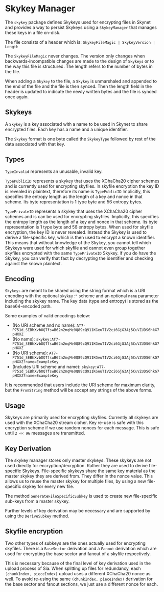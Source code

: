 # Skykey Manager
The `skykey` package defines Skykeys used for encrypting files in Skynet and
provides a way to persist Skykeys using a `SkykeyManager` that manages these
keys in a file on-disk.

The file consists of a header which is:
  `SkykeyFileMagic | SkykeyVersion | Length`

The `SkykeyFileMagic` never changes. The version only changes when
backwards-incompatible changes are made to the design of `Skykeys` or to the way
this file is structured. The length refers to the number of bytes in the file.

When adding a `Skykey` to the file, a `Skykey` is unmarshaled and appended to
the end of the file and the file is then synced. Then the length field in the
header is updated to indicate the newly written bytes and the file is synced
once again.

## Skykeys
A `Skykey` is a key associated with a name to be used in Skynet to share
encrypted files. Each key has a name and a unique identifier.

The `Skykey` format is one byte called the `SkykeyType` followed by rest of the
data associated with that key.

## Types

`TypeInvalid` represents an unusable, invalid key.

`TypePublicID` represents a skykey that uses the XChaCha20 cipher schemes and is
currently used for encrypting skyfiles. In skyfile encryption the key ID is
revealed in plaintext, therefore its name is `TypePublicID` Implicitly, this
specifies the entropy length as the length of a key and nonce in that scheme.
Its byte representation is 1 type byte and 56 entropy bytes.

`TypePrivateID` represents a skykey that uses the XChaCha20 cipher schemes and
is can be used for encrypting skyfiles.  Implicitly, this specifies the entropy
length as the length of a key and nonce in that scheme.  Its byte representation
is 1 type byte and 56 entropy bytes. When used for skyfile encryption, the key ID
is never revealed. Instead the Skykey is used to derive a file-specific key,
which is then used to encrypt a known identifier. This means that without
knowledge of the Skykey, you cannot tell which Skykeys were used for which
skyfile and cannot even group together skyfiles encrypted with the same
`TypePrivateID` Skykey. If you do have the Skykey, you can verify that fact by
decrypting the identifier and checking against the known plaintext.



## Encoding

`Skykeys` are meant to be shared using the string format which is a URI encoding
with the optional `skykey:"` scheme and an optional `name` parameter including
the skykey name. The key data (type and entropy) is stored as the base64-encoded
path.

Some examples of valid encodings below:
- (No URI scheme and no name): `AT7-P751d_SEBhXvbOQTfswB62n2mqMe0Q89cQ911KGeuTIV2ci6GjG3Aj5CuVZUDS6hkG7pHXXZ`
- (No name): `skykey:AT7-P751d_SEBhXvbOQTfswB62n2mqMe0Q89cQ911KGeuTIV2ci6GjG3Aj5CuVZUDS6hkG7pHXXZ`
- (No URI scheme): `AT7-P751d_SEBhXvbOQTfswB62n2mqMe0Q89cQ911KGeuTIV2ci6GjG3Aj5CuVZUDS6hkG7pHXXZ?name=ExampleKey`
- (Includes URI scheme and name): `skykey:AT7-P751d_SEBhXvbOQTfswB62n2mqMe0Q89cQ911KGeuTIV2ci6GjG3Aj5CuVZUDS6hkG7pHXXZ?name=ExampleKey`

It is recommended that users include the URI scheme for maximum clarity, but the
`FromString` method will be accept any strings of the above forms.


## Usage

Skykeys are primarily used for encrypting skyfiles. Currently all skykeys are used with the 
XChaCha20 stream cipher. Key re-use is safe with this encryption scheme if we
use random nonces for each message. This is safe until `2 << 96` messages are
transmitted.

## Key Derivation

The skykey manager stores only master skykeys. These skykeys are not used
directly for encryption/decryption. Rather they are used to derive file-specific
Skykeys. File-specific skykeys share the same key material as the master skykey
they are derived from. They differ in the nonce value. This allows us to reuse
the master skykey for multiple files, by using a new file-specific skykey for
every new file. 

The method `GenerateFileSpecificSubkey` is used to create new file-specific
sub-keys from a master skykey. 

Further levels of key derivation may be necessary and are supported by using the
`DeriveSubkey` method.

## Skyfile encryption
Two other types of subkeys are the ones actually used for encrypting skyfiles.
There is a `BaseSector` derivation and a `Fanout` derivation which are used for
encrypting the base sector and fanout of a skyfile respectively. 

This is necessary because of the final level of key derivation used in the upload
process of Sia. When splitting up files for redundancy, each `(chunkIndex,
pieceIndex)` upload uses a different XChaCha20 nonce as well. To avoid re-using
the same `(chunkIndex, pieceIndex)` derivation for the base sector and fanout
sections, we just use a different nonce for each.
